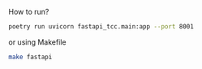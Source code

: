 How to run?

```sh
poetry run uvicorn fastapi_tcc.main:app --port 8001
```

or using Makefile

```sh
make fastapi
```